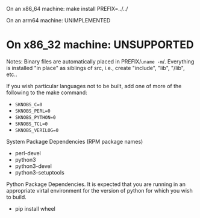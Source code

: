 
On an x86_64 machine:
make install PREFIX=../../

On an arm64 machine: UNIMPLEMENTED

# On x86_32 machine: UNSUPPORTED

Notes: 
Binary files are automatically placed in PREFIX/`uname -m`/. Everything is installed "in place" as siblings of src,
i.e., create "include", "lib", "<mach>/lib", etc..

If you wish particular languages not to be built, add one of more of the following to the make command:
* `SKNOBS_C=0`
* `SKNOBS_PERL=0`
* `SKNOBS_PYTHON=0`
* `SKNOBS_TCL=0`
* `SKNOBS_VERILOG=0`

System Package Dependencies (RPM package names)
* perl-devel
* python3
* python3-devel
* python3-setuptools

Python Package Dependencies.  It is expected that you are running in an
appropriate virtal environment for the version of python for which you wish to
build.
* pip install wheel
